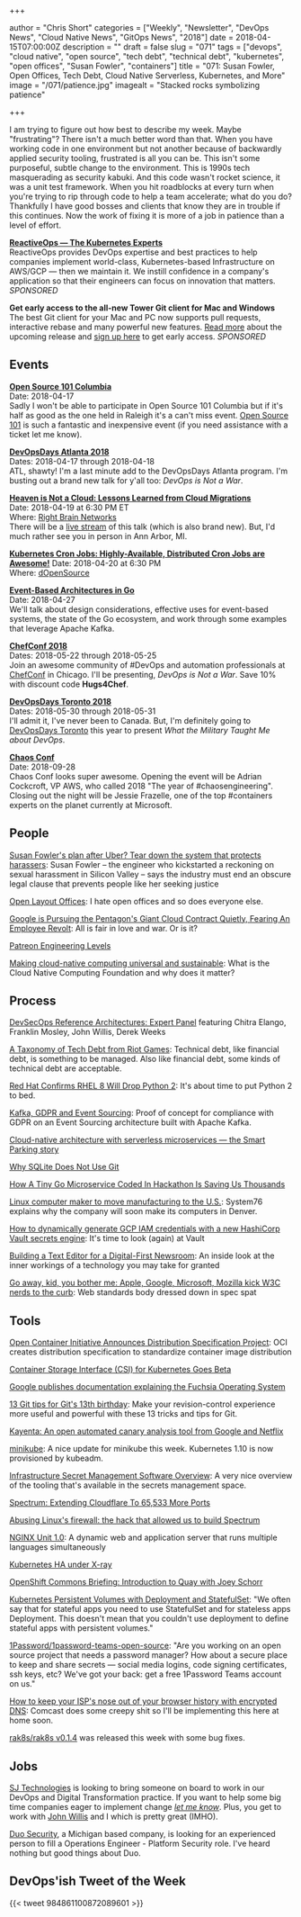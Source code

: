 +++

author = "Chris Short"
categories = ["Weekly", "Newsletter", "DevOps News", "Cloud Native News", "GitOps News", "2018"]
date = 2018-04-15T07:00:00Z
description = ""
draft = false
slug = "071"
tags = ["devops", "cloud native", "open source", "tech debt", "technical debt", "kubernetes", "open offices", "Susan Fowler", "containers"]
title = "071: Susan Fowler, Open Offices, Tech Debt, Cloud Native Serverless, Kubernetes, and More"
image = "/071/patience.jpg"
imagealt = "Stacked rocks symbolizing patience"

+++

I am trying to figure out how best to describe my week. Maybe "frustrating"? There isn't a much better word than that. When you have working code in one environment but not another because of backwardly applied security tooling, frustrated is all you can be. This isn't some purposeful, subtle change to the environment. This is 1990s tech masquerading as security kabuki. And this code wasn't rocket science, it was a unit test framework. When you hit roadblocks at every turn when you're trying to rip through code to help a team accelerate; what do you do? Thankfully I have good bosses and clients that know they are in trouble if this continues. Now the work of fixing it is more of a job in patience than a level of effort.

[**ReactiveOps — The Kubernetes Experts**](https://www.reactiveops.com/the-kubernetes-experts/?utm_campaign=DevOps%27ish&utm_source=newsletter)  
ReactiveOps provides DevOps expertise and best practices to help companies implement world-class, Kubernetes-based Infrastructure on AWS/GCP — then we maintain it. We instill confidence in a company's application so that their engineers can focus on innovation that matters. *SPONSORED*

**Get early access to the all-new Tower Git client for Mac and Windows**  
The best Git client for your Mac and PC now supports pull requests, interactive rebase and many powerful new features. [Read more](https://www.git-tower.com/blog/tower-public-beta-2018-whats-new?utm_source=devopsish%20newsletter&utm_medium=newsletter&utm_campaign=tower%20public%20beta&utm_content=april%202018) about the upcoming release and [sign up here](https://www.git-tower.com/public-beta-2018?utm_source=devopsish%20newsletter&utm_medium=newsletter&utm_campaign=tower%20public%20beta&utm_content=april%202018) to get early access. *SPONSORED*

## Events

[**Open Source 101 Columbia**](http://opensource101.com/columbia/)  
Date: 2018-04-17  
Sadly I won't be able to participate in Open Source 101 Columbia but if it's half as good as the one held in Raleigh it's a can't miss event. [Open Source 101](http://opensource101.com/columbia/) is such a fantastic and inexpensive event (if you need assistance with a ticket let me know).

[**DevOpsDays Atlanta 2018**](https://www.devopsdays.org/events/2018-atlanta/welcome/)  
Dates: 2018-04-17 through 2018-04-18  
ATL, shawty! I'm a last minute add to the DevOpsDays Atlanta program. I'm busting out a brand new talk for y'all too: *DevOps is Not a War*.

[**Heaven is Not a Cloud: Lessons Learned from Cloud Migrations**](http://live.rightbrainnetworks.com/)  
Date: 2018-04-19 at 6:30 PM ET  
Where: [Right Brain Networks](https://www.rightbrainnetworks.com/)  
There will be a [live stream](http://live.rightbrainnetworks.com/) of this talk (which is also brand new). But, I'd much rather see you in person in Ann Arbor, MI.

[**Kubernetes Cron Jobs: Highly-Available, Distributed Cron Jobs are Awesome!**](https://www.meetup.com/Detroit-Kubernetes-Docker-all-things-Cloud-Native/)
Date: 2018-04-20 at 6:30 PM  
Where: [dOpenSource](https://dopensource.com/)

[**Event-Based Architectures in Go**](https://www.meetup.com/DetroitGolang/events/249236487/)  
Date: 2018-04-27  
We'll talk about design considerations, effective uses for event-based systems, the state of the Go ecosystem, and work through some examples that leverage Apache Kafka.

[**ChefConf 2018**](https://chefconf.chef.io/)  
Dates: 2018-05-22 through 2018-05-25  
Join an awesome community of #DevOps and automation professionals at [ChefConf](https://chefconf.chef.io/) in Chicago. I'll be presenting, *DevOps is Not a War*. Save 10% with discount code **Hugs4Chef**.

[**DevOpsDays Toronto 2018**](https://www.devopsdays.org/events/2018-toronto/welcome/)  
Dates: 2018-05-30 through 2018-05-31  
I'll admit it, I've never been to Canada. But, I'm definitely going to [DevOpsDays Toronto](https://www.devopsdays.org/events/2018-toronto/welcome/) this year to present *What the Military Taught Me about DevOps*.

[**Chaos Conf**](https://chaosconf.splashthat.com/)  
Date: 2018-09-28  
Chaos Conf looks super awesome. Opening the event will be Adrian Cockcroft, VP AWS, who called 2018 "The year of #chaosengineering". Closing out the night will be Jessie Frazelle, one of the top #containers experts on the planet currently at Microsoft.

## People

[Susan Fowler's plan after Uber? Tear down the system that protects harassers](https://www.theguardian.com/technology/2018/apr/11/susan-fowler-uber-interview-forced-arbitration-law): Susan Fowler – the engineer who kickstarted a reckoning on sexual harassment in Silicon Valley – says the industry must end an obscure legal clause that prevents people like her seeking justice

[Open Layout Offices](https://www.zotero.org/groups/2162690/open_layout_offices): I hate open offices and so does everyone else.

[Google is Pursuing the Pentagon's Giant Cloud Contract Quietly, Fearing An Employee Revolt](https://www.defenseone.com/technology/2018/04/google-pursuing-pentagons-giant-cloud-contract-quietly-fearing-employee-revolt/147407/): All is fair in love and war. Or is it?

[Patreon Engineering Levels](https://levels.patreon.com/)

[Making cloud-native computing universal and sustainable](https://opensource.com/article/18/4/what-is-cloud-native-computing-foundation-cncf): What is the Cloud Native Computing Foundation and why does it matter?

## Process

[DevSecOps Reference Architectures: Expert Panel](https://www.sonatype.com/devsecops-reference-architectures-expert-panel) featuring Chitra Elango, Franklin Mosley, John Willis, Derek Weeks

[A Taxonomy of Tech Debt from Riot Games](https://engineering.riotgames.com/news/taxonomy-tech-debt): Technical debt, like financial debt, is something to be managed. Also like financial debt, some kinds of technical debt are acceptable.

[Red Hat Confirms RHEL 8 Will Drop Python 2](https://www.phoronix.com/scan.php?page=news_item&px=RHEL-8-No-Python-2): It's about time to put Python 2 to bed.

[Kafka, GDPR and Event Sourcing](http://danlebrero.com/2018/04/11/kafka-gdpr-event-sourcing/): Proof of concept for compliance with GDPR on an Event Sourcing architecture built with Apache Kafka.

[Cloud-native architecture with serverless microservices — the Smart Parking story](https://cloudplatform.googleblog.com/2018/04/Cloud-native-architecture-with-serverless-microservices-the-Smart-Parking-story.html)

[Why SQLite Does Not Use Git](https://sqlite.org/whynotgit.html)

[How A Tiny Go Microservice Coded In Hackathon Is Saving Us Thousands](https://movio.co/en/blog/saving-money-with-Hackathon-project/)

[Linux computer maker to move manufacturing to the U.S.](https://opensource.com/article/18/4/system76-us-manufacturing-plant): System76 explains why the company will soon make its computers in Denver.

[How to dynamically generate GCP IAM credentials with a new HashiCorp Vault secrets engine](https://cloudplatform.googleblog.com/2018/04/how-you-and-WePay-can-use-HashiCorp-Vault.html): It's time to look (again) at Vault

[Building a Text Editor for a Digital-First Newsroom](https://open.nytimes.com/building-a-text-editor-for-a-digital-first-newsroom-f1cb8367fc21): An inside look at the inner workings of a technology you may take for granted

[Go away, kid, you bother me: Apple, Google, Microsoft, Mozilla kick W3C nerds to the curb](https://www.theregister.co.uk/2018/04/13/apple_google_microsoft_and_mozilla_kick_w3c_to_the_curb/): Web standards body dressed down in spec spat

## Tools

[Open Container Initiative Announces Distribution Specification Project](https://coreos.com/blog/oci-distribution-spec-announced): OCI creates distribution specification to standardize container image distribution

[Container Storage Interface (CSI) for Kubernetes Goes Beta](https://kubernetes.io/blog/2018/04/10/container-storage-interface-beta/)

[Google publishes documentation explaining the Fuchsia Operating System](https://www.xda-developers.com/google-documentation-fuchsia-operating-system/)

[13 Git tips for Git's 13th birthday](https://opensource.com/article/18/4/git-tips): Make your revision-control experience more useful and powerful with these 13 tricks and tips for Git.

[Kayenta: An open automated canary analysis tool from Google and Netflix](https://cloudplatform.googleblog.com/2018/04/introducing-Kayenta-an-open-automated-canary-analysis-tool-from-Google-and-Netflix.html)

[minikube](https://github.com/kubernetes/minikube/releases/tag/v0.26.0): A nice update for minikube this week. Kubernetes 1.10 is now provisioned by kubeadm.

[Infrastructure Secret Management Software Overview](https://gist.github.com/maxvt/bb49a6c7243163b8120625fc8ae3f3cd): A very nice overview of the tooling that's available in the secrets management space.

[Spectrum: Extending Cloudflare To 65,533 More Ports](https://blog.cloudflare.com/spectrum/)

[Abusing Linux's firewall: the hack that allowed us to build Spectrum](https://blog.cloudflare.com/how-we-built-spectrum/)

[NGINX Unit 1.0](https://www.nginx.com/blog/nginx-unit-1-0-released/): A dynamic web and application server that runs multiple languages simultaneously

[Kubernetes HA under X-ray](https://blog.heptio.com/kubernetes-ha-under-x-ray-5d05f552c9f)

[OpenShift Commons Briefing: Introduction to Quay with Joey Schorr](https://blog.openshift.com/openshift-commons-briefing-introduction-to-quay-with-joey-schoerr-red-hat/)

[Kubernetes Persistent Volumes with Deployment and StatefulSet](https://akomljen.com/kubernetes-persistent-volumes-with-deployment-and-statefulset/): "We often say that for stateful apps you need to use StatefulSet and for stateless apps Deployment. This doesn't mean that you couldn't use deployment to define stateful apps with persistent volumes."

[1Password/1password-teams-open-source](https://github.com/1Password/1password-teams-open-source): "Are you working on an open source project that needs a password manager? How about a secure place to keep and share secrets — social media logins, code signing certificates, ssh keys, etc? We've got your back: get a free 1Password Teams account on us."

[How to keep your ISP's nose out of your browser history with encrypted DNS](https://arstechnica.com/information-technology/2018/04/how-to-keep-your-isps-nose-out-of-your-browser-history-with-encrypted-dns/): Comcast does some creepy shit so I'll be implementing this here at home soon.

[rak8s/rak8s v0.1.4](https://github.com/rak8s/rak8s/releases/tag/0.1.4) was released this week with some bug fixes.

## Jobs

[SJ Technologies](http://sjtechcorp.com/) is looking to bring someone on board to work in our DevOps and Digital Transformation practice. If you want to help some big time companies eager to implement change [*let me know*](mailto:chris@devopsish.com). Plus, you get to work with [John Willis](https://twitter.com/botchagalupe/) and I which is pretty great (IMHO).

[Duo Security](https://duo.com/about/careers/job/1047643), a Michigan based company, is looking for an experienced person to fill a Operations Engineer - Platform Security role. I've heard nothing but good things about Duo.

## DevOps'ish Tweet of the Week

{{< tweet 984861100872089601 >}}
